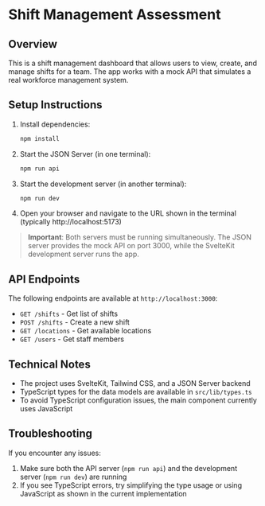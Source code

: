 # Shift Management Assessment

## Overview

This is a shift management dashboard that allows users to view, create, and manage shifts for a team. The app works with a mock API that simulates a real workforce management system.

## Setup Instructions

1. Install dependencies:

   ```bash
   npm install
   ```

2. Start the JSON Server (in one terminal):

   ```bash
   npm run api
   ```

3. Start the development server (in another terminal):

   ```bash
   npm run dev
   ```

4. Open your browser and navigate to the URL shown in the terminal (typically http://localhost:5173)

> **Important**: Both servers must be running simultaneously. The JSON server provides the mock API on port 3000, while the SvelteKit development server runs the app.

## API Endpoints

The following endpoints are available at `http://localhost:3000`:

- `GET /shifts` - Get list of shifts
- `POST /shifts` - Create a new shift
- `GET /locations` - Get available locations
- `GET /users` - Get staff members

## Technical Notes

- The project uses SvelteKit, Tailwind CSS, and a JSON Server backend
- TypeScript types for the data models are available in `src/lib/types.ts`
- To avoid TypeScript configuration issues, the main component currently uses JavaScript

## Troubleshooting

If you encounter any issues:

1. Make sure both the API server (`npm run api`) and the development server (`npm run dev`) are running
2. If you see TypeScript errors, try simplifying the type usage or using JavaScript as shown in the current implementation
